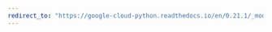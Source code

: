 ```yaml
---
redirect_to: "https://google-cloud-python.readthedocs.io/en/0.21.1/_modules/google/cloud/language/connection.html"
---
```

